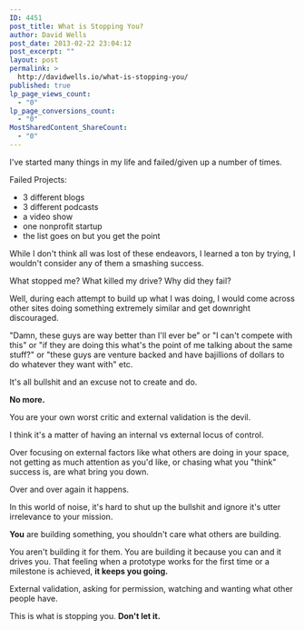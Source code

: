 ```yaml
---
ID: 4451
post_title: What is Stopping You?
author: David Wells
post_date: 2013-02-22 23:04:12
post_excerpt: ""
layout: post
permalink: >
  http://davidwells.io/what-is-stopping-you/
published: true
lp_page_views_count:
  - "0"
lp_page_conversions_count:
  - "0"
MostSharedContent_ShareCount:
  - "0"
---
```

I've started many things in my life and failed/given up  a number of times. 

Failed Projects:

<ul>
	<li>3 different blogs</li>
	<li>3 different podcasts</li>
	<li>a video show</li>
 	<li>one nonprofit startup</li>
	<li>the list goes on but you get the point</li>
</ul>

While I don't think all was lost of these endeavors, I learned a ton by trying, I wouldn't consider any of them a smashing success.

What stopped me? What killed my drive? Why did they fail?

Well, during each attempt to build up what I was doing, I would come across other sites doing something extremely similar and get downright discouraged.

"Damn, these guys are way better than I'll ever be" or "I can't compete with this" or "if they are doing this what's the point of me talking about the same stuff?" or "these guys are venture backed and have bajillions of dollars to do whatever they want with" etc.

It's all bullshit and an excuse not to create and do.

<strong>No more.</strong>

You are your own worst critic and external validation is the devil.

I think it's a matter of having an internal vs external locus of control. 

Over focusing on external factors like what others are doing in your space, not getting as much attention as you'd like, or chasing what you "think" success is, are what bring you down. 

Over and over again it happens.

In this world of noise, it's hard to shut up the bullshit and ignore it's utter irrelevance to your mission.

<strong>You</strong> are building something, you shouldn't care what others are building. 

You aren't building it for them. You are building it because you can and it drives you. That feeling when a prototype works for the first time or a milestone is achieved, <strong>it keeps you going. </strong>

External validation, asking for permission, watching and wanting what other people have. 

This is what is stopping you. <strong>Don't let it.</strong>